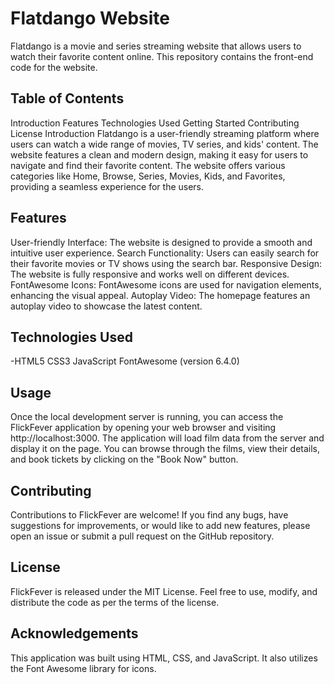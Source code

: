# Flatdango Website
Flatdango is a movie and series streaming website that allows users to watch their favorite content online. This repository contains the front-end code for the website.

## Table of Contents
Introduction
Features
Technologies Used
Getting Started
Contributing
License
Introduction
Flatdango is a user-friendly streaming platform where users can watch a wide range of movies, TV series, and kids' content. The website features a clean and modern design, making it easy for users to navigate and find their favorite content. The website offers various categories like Home, Browse, Series, Movies, Kids, and Favorites, providing a seamless experience for the users.

## Features
User-friendly Interface: The website is designed to provide a smooth and intuitive user experience.
Search Functionality: Users can easily search for their favorite movies or TV shows using the search bar.
Responsive Design: The website is fully responsive and works well on different devices.
FontAwesome Icons: FontAwesome icons are used for navigation elements, enhancing the visual appeal.
Autoplay Video: The homepage features an autoplay video to showcase the latest content.
## Technologies Used
-HTML5
CSS3
JavaScript
FontAwesome (version 6.4.0)

## Usage
Once the local development server is running, you can access the FlickFever application by opening your web browser and visiting http://localhost:3000. The application will load film data from the server and display it on the page. You can browse through the films, view their details, and book tickets by clicking on the "Book Now" button.

## Contributing
Contributions to FlickFever are welcome! If you find any bugs, have suggestions for improvements, or would like to add new features, please open an issue or submit a pull request on the GitHub repository.

## License
FlickFever is released under the MIT License. Feel free to use, modify, and distribute the code as per the terms of the license.

## Acknowledgements
This application was built using HTML, CSS, and JavaScript. It also utilizes the Font Awesome library for icons.